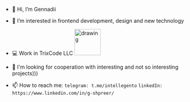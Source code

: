 - 👋 Hi, I’m Gennadii
- 👀 I’m  interested in frontend development, design and new technology

- 💻  Work in TrixCode LLC  <img src="https://avatars.githubusercontent.com/u/48174933?s=200&v=4" alt="drawing" width="70"/>

- 💞️ I'm looking for cooperation with interesting and not so interesting projects)))
- 📫 How to reach me:
```telegram: t.me/intellegento```
```linkedIn: https://www.linkedin.com/in/g-shpreer/```


